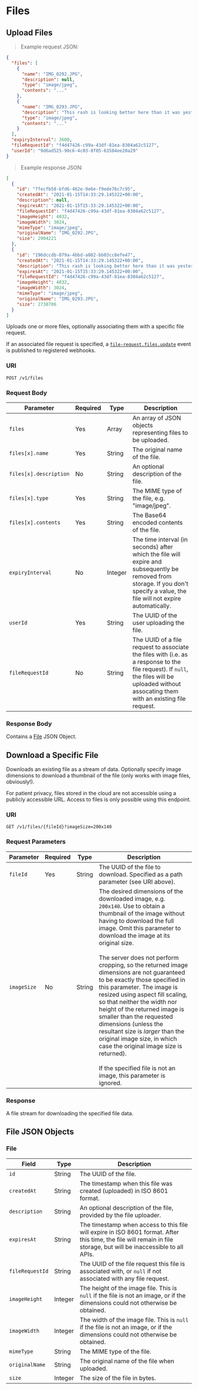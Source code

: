 # Files


## Upload Files

> Example request JSON:

```json
{
  "files": [
    {
      "name": "IMG_0292.JPG",
      "description": null,
      "type": "image/jpeg",
      "contents": "..."
    },
    {
      "name": "IMG_0293.JPG",
      "description": "This rash is looking better here than it was yesterday.",
      "type": "image/jpeg",
      "contents": "..."
    }
  ],
  "expiryInterval": 3600,
  "fileRequestId": "f4d47426-c99a-43df-81ea-8304a62c5127",
  "userId": "9d6ad525-90c6-4c03-8f05-63584ee20a29"
}
```

> Example response JSON:

```json
[
  { 
    "id": "7fecfb58-bfd6-462e-9e6e-f9ede76c7c95",
    "createdAt": "2021-01-15T14:33:29.145322+00:00",
    "description": null,
    "expiresAt": "2021-01-15T15:33:29.145322+00:00",
    "fileRequestId": "f4d47426-c99a-43df-81ea-8304a62c5127",
    "imageHeight": 4032,
    "imageWidth": 3024,
    "mimeType": "image/jpeg",
    "originalName": "IMG_0292.JPG",
    "size": 2904221
  },
  {
    "id": "196dccdb-079a-4bbd-a082-bb03cc8efe47",
    "createdAt": "2021-01-15T14:33:29.145322+00:00",
    "description": "This rash is looking better here than it was yesterday.",
    "expiresAt": "2021-01-15T15:33:29.145322+00:00",
    "fileRequestId": "f4d47426-c99a-43df-81ea-8304a62c5127",
    "imageHeight": 4032,
    "imageWidth": 3024,
    "mimeType": "image/jpeg",
    "originalName": "IMG_0293.JPG",
    "size": 2738706
  }
]
```

Uploads one or more files, optionally associating them with a specific file request.

If an associated file request is specified, a [`file-request.files.update`](#file-request-files-updated) event is published to registered webhooks.

### URI

`POST /v1/files`

### Request Body

Parameter | Required | Type | Description
--------- | -------- | ---- | -----------
`files` | Yes | Array | An array of JSON objects representing files to be uploaded.
`files[x].name` | Yes | String | The original name of the file.
`files[x].description` | No | String | An optional description of the file.
`files[x].type` | Yes | String | The MIME type of the file, e.g. "image/jpeg".
`files[x].contents` | Yes | String | The Base64 encoded contents of the file.
`expiryInterval` | No | Integer | The time interval (in seconds) after which the file will expire and subsequently be removed from storage. If you don't specify a value, the file will not expire automatically.
`userId` | Yes | String | The UUID of the user uploading the file.
`fileRequestId` | No | String | The UUID of a file request to associate the files with (i.e. as a response to the file request). If `null`, the files will be uploaded without assocating them with an existing file request.

### Response Body

Contains a [File](#file) JSON Object.


## Download a Specific File

Downloads an existing file as a stream of data. Optionally specify image dimensions to download a thumbnail of the file (only works with image files, obviously!).

For patient privacy, files stored in the cloud are not accessible using a publicly accessible URL. Access to files is only possible using this endpoint.

### URI

`GET /v1/files/{fileId}?imageSize=200x140`

### Request Parameters

Parameter | Required | Type | Description
--------- | -------- | ---- | -----------
`fileId` | Yes | String | The UUID of the file to download. Specified as a path parameter (see URI above).
`imageSize` | No | String | The desired dimensions of the downloaded image, e.g. `200x140`. Use to obtain a thumbnail of the image without having to download the full image. Omit this parameter to download the image at its original size.<br><br>The server does not perform cropping, so the returned image dimensions are not guaranteed to be exactly those specified in this parameter. The image is resized using aspect fill scaling, so that neither the width nor height of the returned image is smaller than the requested dimensions (unless the resultant size is *larger* than the original image size, in which case the original image size is returned).<br><br>If the specified file is not an image, this parameter is ignored.

### Response 

A file stream for downloading the specified file data.

## File JSON Objects

### File

Field | Type | Description
----- | ---- | -----------
`id` | String | The UUID of the file.
`createdAt` | String | The timestamp when this file was created (uploaded) in ISO 8601 format.
`description` | String | An optional description of the file, provided by the file uploader.
`expiresAt` | String | The timestamp when access to this file will expire in ISO 8601 format. After this time, the file will remain in file storage, but will be inaccessible to all APIs.
`fileRequestId` | String | The UUID of the file request this file is associated with, or `null` if not associated with any file request.
`imageHeight` | Integer | The height of the image file. This is `null` if the file is not an image, or if the dimensions could not otherwise be obtained.
`imageWidth` | Integer | The width of the image file. This is `null` if the file is not an image, or if the dimensions could not otherwise be obtained.
`mimeType` | String | The MIME type of the file.
`originalName` | String | The original name of the file when uploaded.
`size` | Integer | The size of the file in bytes.